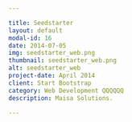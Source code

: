 ```yaml
---

title: Seedstarter
layout: default
modal-id: 16
date: 2014-07-05
img: seedstarter_web.png
thumbnail: seedstarter_web.png
alt: seedstarter_web
project-date: April 2014
client: Start Bootstrap
category: Web Development QQQQQQ
description: Maisa Solutions.

---
```

